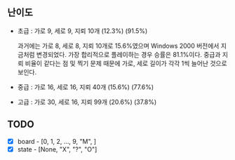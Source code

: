 ## 난이도
- 초급 : 가로 9, 세로 9, 지뢰 10개 (12.3%) (91.5%)

  과거에는 가로 8, 세로 8, 지뢰 10개로 15.6%였으며 Windows 2000 버전에서 지금처럼 변경되었다. 가장 합리적으로 플레이하는 경우 승률은 81.1%이다. 중급과 지뢰 비율이 같다는 점 및 찍기 문제 때문에 가로, 세로 길이가 각각 1씩 늘어난 것으로 보인다.
- 중급 : 가로 16, 세로 16, 지뢰 40개 (15.6%) (77.6%)
- 고급 : 가로 30, 세로 16, 지뢰 99개 (20.6%) (37.8%)

## TODO

- [X] board - [0, 1, 2, ..., 9, "M", ]
- [X] state - [None, "X", "?", "O"]

